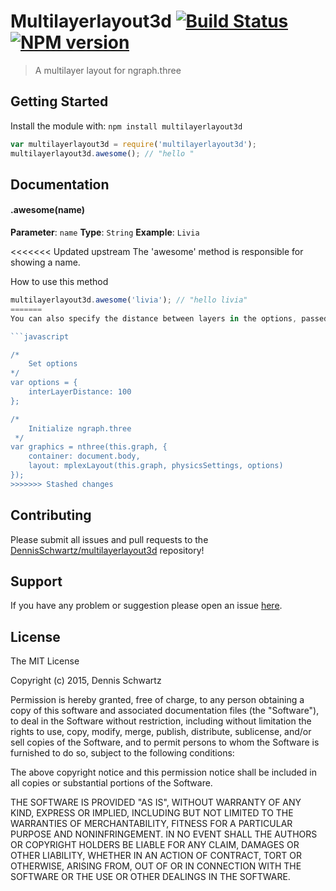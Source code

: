 # Multilayerlayout3d [![Build Status](https://secure.travis-ci.org/DennisSchwartz/multilayerlayout3d.png?branch=master)](http://travis-ci.org/DennisSchwartz/multilayerlayout3d) [![NPM version](https://badge-me.herokuapp.com/api/npm/multilayerlayout3d.png)](http://badges.enytc.com/for/npm/multilayerlayout3d)

> A multilayer layout for ngraph.three

## Getting Started
Install the module with: `npm install multilayerlayout3d`

```javascript
var multilayerlayout3d = require('multilayerlayout3d');
multilayerlayout3d.awesome(); // "hello "
```

## Documentation

#### .awesome(name)

**Parameter**: `name`
**Type**: `String`
**Example**: `Livia`

<<<<<<< Updated upstream
The 'awesome' method is responsible for showing a name.

How to use this method

```javascript
multilayerlayout3d.awesome('livia'); // "hello livia"
=======
You can also specify the distance between layers in the options, passed as an additional input value/

```javascript

/*
    Set options
*/
var options = {
    interLayerDistance: 100
};

/*
    Initialize ngraph.three
 */
var graphics = nthree(this.graph, {
    container: document.body,
    layout: mplexLayout(this.graph, physicsSettings, options)
});
>>>>>>> Stashed changes
```

## Contributing

Please submit all issues and pull requests to the [DennisSchwartz/multilayerlayout3d](https://github.com/DennisSchwartz/multilayerlayout3d) repository!

## Support
If you have any problem or suggestion please open an issue [here](https://github.com/DennisSchwartz/multilayerlayout3d/issues).

## License 

The MIT License

Copyright (c) 2015, Dennis Schwartz

Permission is hereby granted, free of charge, to any person
obtaining a copy of this software and associated documentation
files (the "Software"), to deal in the Software without
restriction, including without limitation the rights to use,
copy, modify, merge, publish, distribute, sublicense, and/or sell
copies of the Software, and to permit persons to whom the
Software is furnished to do so, subject to the following
conditions:

The above copyright notice and this permission notice shall be
included in all copies or substantial portions of the Software.

THE SOFTWARE IS PROVIDED "AS IS", WITHOUT WARRANTY OF ANY KIND,
EXPRESS OR IMPLIED, INCLUDING BUT NOT LIMITED TO THE WARRANTIES
OF MERCHANTABILITY, FITNESS FOR A PARTICULAR PURPOSE AND
NONINFRINGEMENT. IN NO EVENT SHALL THE AUTHORS OR COPYRIGHT
HOLDERS BE LIABLE FOR ANY CLAIM, DAMAGES OR OTHER LIABILITY,
WHETHER IN AN ACTION OF CONTRACT, TORT OR OTHERWISE, ARISING
FROM, OUT OF OR IN CONNECTION WITH THE SOFTWARE OR THE USE OR
OTHER DEALINGS IN THE SOFTWARE.

